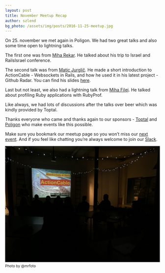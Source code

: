 ```yaml
---
layout: post
title: November Meetup Recap
author: szlend
bg_photo: /assets/img/posts/2016-11-25-meetup.jpg
---
```


On 25. november we met again in Poligon. We had two great talks and also some time open to lightning talks.

The first one was from [Miha Rekar](https://twitter.com/mr_foto). He talked about his trip to Israel and RailsIsrael conference.

The second talk was from [Matic Jurglič](https://twitter.com/matixmatix). He made a short introduction to ActionCable - Websockets in Rails, and how he used it in his latest project - Github Radar. You can find his slides [here](https://speakerdeck.com/matixmatix/websockets-in-rails-actioncable).

Last but not least, we also had a lightning talk from [Miha Filej](https://twitter.com/mfilej). He talked about profiling Ruby applications with RubyProf.

Like always, we had lots of discussions after the talks over beer which was kindly provided by Toptal.

Thanks everyone who came and thanks again to our sponsors - [Toptal](http://www.toptal.com) and [Poligon](http://www.poligon.si) who make events like this possible.

Make sure you bookmark our meetup page so you won’t miss our [next event](http://www.meetup.com/RubySlovenia/). And if you feel like chatting you’re always welcome to join our [Slack](http://slack.rug.si/).

<div class="gallery">
  <a href="/assets/img/posts/2016-11-25-meetup.jpg" target="_blank">
    <img src="/assets/img/posts/2016-11-25-meetup.jpg" alt="Ruby meetup - May 2016">
  </a>
</div>
<small>Photo by @mrfoto</small>
